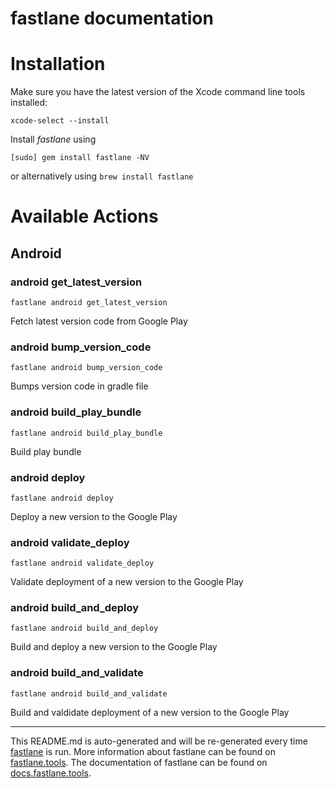 fastlane documentation
================
# Installation

Make sure you have the latest version of the Xcode command line tools installed:

```
xcode-select --install
```

Install _fastlane_ using
```
[sudo] gem install fastlane -NV
```
or alternatively using `brew install fastlane`

# Available Actions
## Android
### android get_latest_version
```
fastlane android get_latest_version
```
Fetch latest version code from Google Play
### android bump_version_code
```
fastlane android bump_version_code
```
Bumps version code in gradle file
### android build_play_bundle
```
fastlane android build_play_bundle
```
Build play bundle
### android deploy
```
fastlane android deploy
```
Deploy a new version to the Google Play
### android validate_deploy
```
fastlane android validate_deploy
```
Validate deployment of a new version to the Google Play
### android build_and_deploy
```
fastlane android build_and_deploy
```
Build and deploy a new version to the Google Play
### android build_and_validate
```
fastlane android build_and_validate
```
Build and valdidate deployment of a new version to the Google Play

----

This README.md is auto-generated and will be re-generated every time [fastlane](https://fastlane.tools) is run.
More information about fastlane can be found on [fastlane.tools](https://fastlane.tools).
The documentation of fastlane can be found on [docs.fastlane.tools](https://docs.fastlane.tools).
